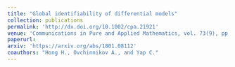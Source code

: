 ```yaml
---
title: "Global identifiability of differential models"
collection: publications
permalink: 'http://dx.doi.org/10.1002/cpa.21921'
venue: 'Communications in Pure and Applied Mathematics, vol. 73(9), pp. 1831-1879, 2020'
paperurl:
arxiv: 'https://arxiv.org/abs/1801.08112'
coauthors: "Hong H., Ovchinnikov A., and Yap C."
---
```



